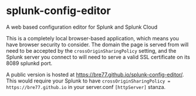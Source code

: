 # splunk-config-editor
A web based configuration editor for Splunk and Splunk Cloud

This is a completely local browser-based application, which means you have browser security to consider. The domain the page is served from will need to be accepted by the `crossOriginSharingPolicy` setting, and the Splunk server you connect to will need to serve a valid SSL certificate on its 8089 splunkd port.

A public version is hosted at https://bre77.github.io/splunk-config-editor/.
This would require your Splunk to have `crossOriginSharingPolicy = https://bre77.github.io` in your server.conf `[httpServer]` stanza.
